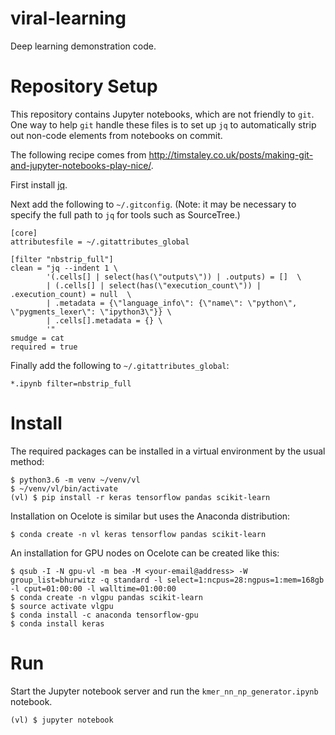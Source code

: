 # viral-learning
Deep learning demonstration code.

# Repository Setup
This repository contains Jupyter notebooks, which are not friendly to `git`. One
way to help `git` handle these files is to set up `jq` to automatically
strip out non-code elements from notebooks on commit.

The following recipe comes from http://timstaley.co.uk/posts/making-git-and-jupyter-notebooks-play-nice/.

First install [jq](https://stedolan.github.io/jq/download/).

Next add the following to `~/.gitconfig`. (Note: it may be necessary to specify
the full path to `jq` for tools such as SourceTree.)

```
[core]
attributesfile = ~/.gitattributes_global

[filter "nbstrip_full"]
clean = "jq --indent 1 \
        '(.cells[] | select(has(\"outputs\")) | .outputs) = []  \
        | (.cells[] | select(has(\"execution_count\")) | .execution_count) = null  \
        | .metadata = {\"language_info\": {\"name\": \"python\", \"pygments_lexer\": \"ipython3\"}} \
        | .cells[].metadata = {} \
        '"
smudge = cat
required = true
```

Finally add the following to `~/.gitattributes_global`:

```
*.ipynb filter=nbstrip_full
```

# Install
The required packages can be installed in a virtual environment by the usual method:
```
$ python3.6 -m venv ~/venv/vl
$ ~/venv/vl/bin/activate
(vl) $ pip install -r keras tensorflow pandas scikit-learn
```

Installation on Ocelote is similar but uses the Anaconda distribution:
```
$ conda create -n vl keras tensorflow pandas scikit-learn
```

An installation for GPU nodes on Ocelote can be created like this:
```
$ qsub -I -N gpu-vl -m bea -M <your-email@address> -W group_list=bhurwitz -q standard -l select=1:ncpus=28:ngpus=1:mem=168gb -l cput=01:00:00 -l walltime=01:00:00
$ conda create -n vlgpu pandas scikit-learn
$ source activate vlgpu
$ conda install -c anaconda tensorflow-gpu
$ conda install keras
```

# Run
Start the Jupyter notebook server and run the `kmer_nn_np_generator.ipynb` notebook.

```
(vl) $ jupyter notebook
```

